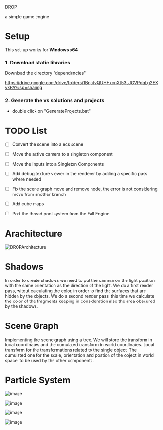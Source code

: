 DROP

a simple game engine


# Setup

This set-up works for **Windows x64**

### 1. Download static libraries

Download the directory "dependencies"

https://drive.google.com/drive/folders/1BnptvQUHHxcnXt53LJGVPdqLg2EXvkPA?usp=sharing

### 2. Generate the vs solutions and projects

- double click on "GenerateProjects.bat"

# TODO List

- [ ] Convert the scene into a ecs scene
- [ ] Move the active camera to a singleton component
- [ ] Move the Inputs into a Singleton Components 
- [ ] Add debug texture viewer in the renderer by adding a specific pass where needed
- [ ] Fix the scene graph move and remove node, the error is not considering move from another branch
- [ ] Add cube maps
- [ ] Port the thread pool system from the Fall Engine


# Arachitecture

![DROPArchitecture](https://github.com/user-attachments/assets/8edc2ab9-edb3-4983-beb6-bf3c770f03a7)

# Shadows

In order to create shadows we need to put the camera on the light position with the same orientation as the direction of the light.
We do a first render pass, witout calculating the color, in order to find the surfaces that are hidden by the objects.
We do a second render pass, this time we calculate the color of the fragments keeping in consideration also the area obscured by the shadows.

# Scene Graph

Implementing the scene graph using a tree.
We will store the transform in local coordinates and the cumulated transform in world coordinates.
Local transform for the transformations related to the single object.
The cumulated one for the scale, orientation and postion of the object in world space, to be used by the other components.

# Particle System

![image](https://github.com/user-attachments/assets/ad58199a-1f34-45df-a140-754480f9fa46)

![image](https://github.com/user-attachments/assets/4793492b-4a5c-4299-8a05-2b2bc904a3ff)

![image](https://github.com/user-attachments/assets/cc46a3b7-93f5-4fb0-a87d-c1d8ca80e737)

![image](https://github.com/user-attachments/assets/4ba4b20a-ca1e-46cf-b3b4-296daccfa756)



